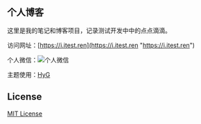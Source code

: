 ## 个人博客
这里是我的笔记和博客项目，记录测试开发中中的点点滴滴。

访问网址：[https://i.itest.ren](https://i.itest.ren "https://i.itest.ren")

个人微信：![个人微信](https://ws1.sinaimg.cn/large/6b6f6a6fly1g12albom2dj20by0bywfx.jpg)

主题使用：[HyG](https://github.com/Gaohaoyang/gaohaoyang.github.io/blob/master/README-zh-cn.md)

## License

[MIT License](https://github.com/zdx0122/zdx0122.github.io/blob/master/LICENSE.md)
